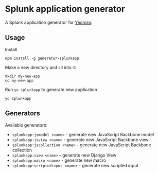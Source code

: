# Splunk application generator

A Splunk application generator for [Yeoman](http://yeoman.io).

## Usage

Install 

```
npm install -g generator-splunkapp
```

Make a new directory and `cd` into it:

```
mkdir my-new-app
cd my-new-app
```

Run `yo splunkapp` to generate new application

```
yo splunkapp
```

## Generators

Available generators:

* `splunkapp:jsmodel <name>` - generate new JavaScript Backbone model
* `splunkapp:jsview <name>` - generate new JavaScript Backbone view
* `splunkapp:jscollection <name>` - generate new JavaScript Backbone collection
* `splunkapp:view <name>` - generate new Django View
* `splunkapp:macro <name>` - generate new macro
* `splunkapp:scriptedinput <name>` - generate new scripted input
